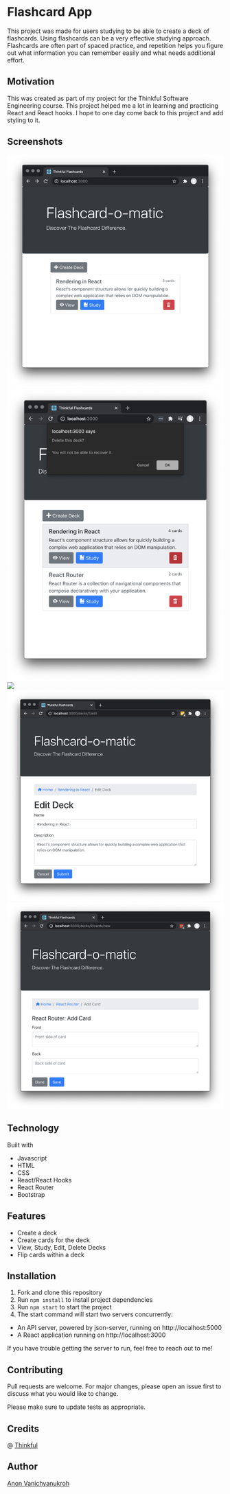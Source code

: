 # Flashcard App

This project was made for users studying to be able to create a deck of flashcards. Using flashcards can be a very effective studying approach. Flashcards are often part of spaced practice, and repetition helps you figure out what information you can remember easily and what needs additional effort.

## Motivation

This was created as part of my project for the Thinkful Software Engineering course. This project helped me a lot in learning and practicing React and React hooks. I hope to one day come back to this project and add styling to it.

## Screenshots

![](./ss/screen-shot-1.png)
![](./ss/screen-shot-2.png)
![](./ss/screen-shot-3.png)
![](./ss/screen-shot-4.png)
![](./ss/screen-shot-5.png)

## Technology

Built with

- Javascript
- HTML
- CSS
- React/React Hooks
- React Router
- Bootstrap

## Features

- Create a deck
- Create cards for the deck
- View, Study, Edit, Delete Decks
- Flip cards within a deck

## Installation

1. Fork and clone this repository
2. Run `npm install` to install project dependencies
3. Run `npm start` to start the project
4. The start command will start two servers concurrently:

- An API server, powered by json-server, running on http://localhost:5000
- A React application running on http://localhost:3000

If you have trouble getting the server to run, feel free to reach out to me!

## Contributing

Pull requests are welcome. For major changes, please open an issue first to discuss what you would like to change.

Please make sure to update tests as appropriate.

## Credits

@ [Thinkful](https://github.com/Thinkful-Ed)

## Author

[Anon Vanichyanukroh](https://github.com/avthedev)
